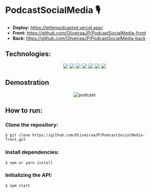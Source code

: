 # PodcastSocialMedia 🎙️


- **Deploy:** https://letterpodcastxd.vercel.app/
- **Front:** https://github.com/OliveiraaJP/PodcastSocialMedia-front
- **Back:** https://github.com/OliveiraaJP/PodcastSocialMedia-back


<h2>Technologies:</h2>
<div align="center">
<img src="https://img.shields.io/badge/html5-%23E34F26.svg?style=for-the-badge&logo=html5&logoColor=white">
<img src="https://img.shields.io/badge/styled--components-DB7093?style=for-the-badge&logo=styled-components&logoColor=white">
<img src="https://img.shields.io/badge/react-%2320232a.svg?style=for-the-badge&logo=react&logoColor=%2361DAFB">
<img src="https://img.shields.io/badge/Node.js-339933?style=for-the-badge&logo=nodedotjs&logoColor=white">
<img src="https://img.shields.io/badge/TypeScript-007ACC?style=for-the-badge&logo=typescript&logoColor=white">
<img src="https://img.shields.io/badge/Vercel-000000?style=for-the-badge&logo=vercel&logoColor=white">
<img src="https://img.shields.io/badge/Heroku-430098?style=for-the-badge&logo=heroku&logoColor=white">


  </div>

<h2>Demostration</h2>
<div align="center">
  

  ![podcast](https://user-images.githubusercontent.com/98192737/191659361-8d10c989-1fd8-42e6-b6b3-74beb156aa05.gif)

</div>

<h2>How to run:</h2>


<h3>Clone the repository:</h3>

```
$ git clone https://github.com/OliveiraaJP/PodcastSocialMedia-front.git
```

<h3>Install dependencies:</h3>

```
$ npm or yarn install
```

<h3>Initializing the API:</h3>

```
$ npm start
```
